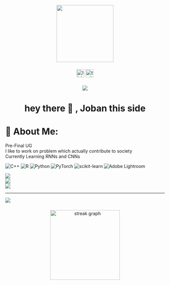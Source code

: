 <br clear="both">

<div align="center">
  <img height="180" src="https://media.giphy.com/media/v1.Y2lkPTc5MGI3NjExb3plMXlmanJ2NzRmdDhkNGk1enhsdGFqOGRzYjV6cHRxeG5ibTZzdiZlcD12MV9naWZzX3NlYXJjaCZjdD1n/sthmCnCpfr8M8jtTQy/giphy.gif"  />
</div>

###

<div align="center">
  <img src="https://img.shields.io/static/v1?message=LinkedIn&logo=linkedin&label=&color=0077B5&logoColor=white&labelColor=&style=for-the-badge" height="25" alt="linkedin logo"  />
  <a href="https://x.com/j0bannagra" target="_blank">
    <img src="https://img.shields.io/static/v1?message=Twitter&logo=twitter&label=&color=1DA1F2&logoColor=white&labelColor=&style=for-the-badge" height="25" alt="twitter logo"  />
  </a>
</div>

###

<div align="center">
  <img src="https://visitor-badge.laobi.icu/badge?page_id=jobanpreetsinghnagra.jobanpreetsinghnagra&"  />
</div>

###

<h1 align="center">hey there 👋 , Joban this side</h1>

###
# 💫 About Me:
Pre-Final  UG<br>I like to work on problem which actually contribute to society<br>Currently Learning RNNs and CNNs




![C++](https://img.shields.io/badge/c++-%2300599C.svg?style=flat-square&logo=c%2B%2B&logoColor=white) ![R](https://img.shields.io/badge/r-%23276DC3.svg?style=flat-square&logo=r&logoColor=white) ![Python](https://img.shields.io/badge/python-3670A0?style=flat-square&logo=python&logoColor=ffdd54) ![PyTorch](https://img.shields.io/badge/PyTorch-%23EE4C2C.svg?style=flat-square&logo=PyTorch&logoColor=white) ![scikit-learn](https://img.shields.io/badge/scikit--learn-%23F7931E.svg?style=flat-square&logo=scikit-learn&logoColor=white) ![Adobe Lightroom](https://img.shields.io/badge/Adobe%20Lightroom-31A8FF.svg?style=flat-square&logo=Adobe%20Lightroom&logoColor=white)

![](https://github-readme-stats.vercel.app/api?username=jobanpreetsinghnagra&theme=gotham&hide_border=false&include_all_commits=true&count_private=false)<br/>
![](https://nirzak-streak-stats.vercel.app/?user=jobanpreetsinghnagra&theme=gotham&hide_border=false)<br/>
![](https://github-readme-stats.vercel.app/api/top-langs/?username=jobanpreetsinghnagra&theme=gotham&hide_border=false&include_all_commits=true&count_private=false&layout=compact)

---
[![](https://visitcount.itsvg.in/api?id=jobanpreetsinghnagra&icon=0&color=0)](https://visitcount.itsvg.in)

<!-- Proudly created with GPRM ( https://gprm.itsvg.in ) -->

###

<div align="center">
  <img src="https://streak-stats.demolab.com?user=jobanpreetsinghnagra&locale=en&mode=daily&theme=dark&hide_border=false&border_radius=5&order=3" height="220" alt="streak graph"  />
</div>

###
